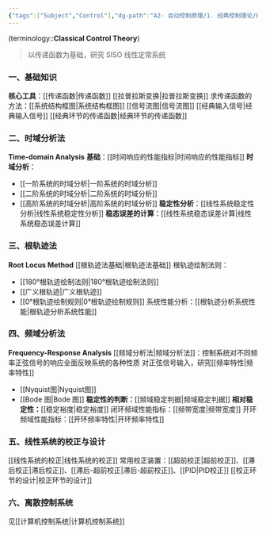 ```yaml
---
{"tags":["Subject","Control"],"dg-path":"A2- 自动控制原理/1. 经典控制理论/经典控制理论.md","dg-publish":true,"dg-pinned":true,"permalink":"/A2- 自动控制原理/1. 经典控制理论/经典控制理论/","pinned":true,"dgPassFrontmatter":true,"noteIcon":"","created":"2024-12-03T17:18:05.000+08:00","updated":"2025-05-01T11:33:03.846+08:00"}
---
```



(terminology::**Classical Control Theory**)
> 以传递函数为基础，研究 SISO 线性定常系统


### 一、基础知识
**核心工具**：[[传递函数\|传递函数]]   [[拉普拉斯变换\|拉普拉斯变换]]
求传递函数的方法：[[系统结构框图\|系统结构框图]]  [[信号流图\|信号流图]]
[[经典输入信号\|经典输入信号]]     [[经典环节的传递函数\|经典环节的传递函数]]
### 二、时域分析法
**Time-domain Analysis**
**基础**：[[时间响应的性能指标\|时间响应的性能指标]]
**时域分析**：
- [[一阶系统的时域分析\|一阶系统的时域分析]]
- [[二阶系统的时域分析\|二阶系统的时域分析]]
- [[高阶系统的时域分析\|高阶系统的时域分析]]
**稳定性分析**：[[线性系统稳定性分析\|线性系统稳定性分析]]
**稳态误差的计算**：[[线性系统稳态误差计算\|线性系统稳态误差计算]]

### 三、根轨迹法
**Root Locus Method**
[[根轨迹法基础\|根轨迹法基础]]
根轨迹绘制法则：
-  [[180°根轨迹绘制法则\|180°根轨迹绘制法则]]
-  [[广义根轨迹\|广义根轨迹]]
-  [[0°根轨迹绘制规则\|0°根轨迹绘制规则]]
系统性能分析：[[根轨迹分析系统性能\|根轨迹分析系统性能]]

### 四、频域分析法
**Frequency-Response Analysis**
[[频域分析法\|频域分析法]]：控制系统对不同频率正弦信号的响应全面反映系统的各种性质
对正弦信号输入，研究[[频率特性\|频率特性]]
-  [[Nyquist图\|Nyquist图]]
-  [[Bode 图\|Bode 图]]
**稳定性的判断：**[[频域稳定判据\|频域稳定判据]]
**相对稳定性：**[[稳定裕度\|稳定裕度]]
闭环频域性能指标：[[频带宽度\|频带宽度]]
开环频域性能指标：[[开环频率特性\|开环频率特性]]

### 五、线性系统的校正与设计
[[线性系统的校正\|线性系统的校正]]
常用校正装置：[[超前校正\|超前校正]]、[[滞后校正\|滞后校正]]、[[滞后-超前校正\|滞后-超前校正]]、[[PID\|PID校正]]
[[校正环节的设计\|校正环节的设计]]

### 六、离散控制系统
见[[计算机控制系统\|计算机控制系统]]

